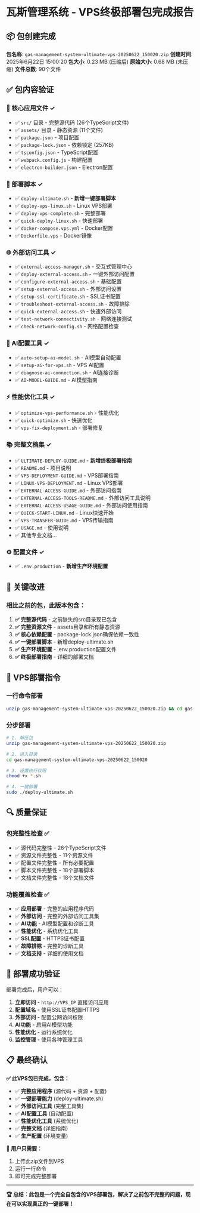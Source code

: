 # 瓦斯管理系统 - VPS终极部署包完成报告

## 📦 包创建完成

**包名称**: `gas-management-system-ultimate-vps-20250622_150020.zip`
**创建时间**: 2025年6月22日 15:00:20
**包大小**: 0.23 MB (压缩后)
**原始大小**: 0.68 MB (未压缩)
**文件总数**: 90个文件

## ✅ 包内容验证

### 🔧 核心应用文件 ✓
- ✅ `src/` 目录 - 完整源代码 (26个TypeScript文件)
- ✅ `assets/` 目录 - 静态资源 (11个文件)
- ✅ `package.json` - 项目配置
- ✅ `package-lock.json` - 依赖锁定 (257KB)
- ✅ `tsconfig.json` - TypeScript配置
- ✅ `webpack.config.js` - 构建配置
- ✅ `electron-builder.json` - Electron配置

### 🚀 部署脚本 ✓
- ✅ `deploy-ultimate.sh` - **新增一键部署脚本**
- ✅ `deploy-vps-linux.sh` - Linux VPS部署
- ✅ `deploy-vps-complete.sh` - 完整部署
- ✅ `quick-deploy-linux.sh` - 快速部署
- ✅ `docker-compose.vps.yml` - Docker配置
- ✅ `Dockerfile.vps` - Docker镜像

### 🌐 外部访问工具 ✓
- ✅ `external-access-manager.sh` - 交互式管理中心
- ✅ `deploy-external-access.sh` - 一键外部访问配置
- ✅ `configure-external-access.sh` - 基础配置
- ✅ `setup-external-access.sh` - 外部访问设置
- ✅ `setup-ssl-certificate.sh` - SSL证书配置
- ✅ `troubleshoot-external-access.sh` - 故障排除
- ✅ `quick-external-access.sh` - 快速外部访问
- ✅ `test-network-connectivity.sh` - 网络连接测试
- ✅ `check-network-config.sh` - 网络配置检查

### 🤖 AI配置工具 ✓
- ✅ `auto-setup-ai-model.sh` - AI模型自动配置
- ✅ `setup-ai-for-vps.sh` - VPS AI配置
- ✅ `diagnose-ai-connection.sh` - AI连接诊断
- ✅ `AI-MODEL-GUIDE.md` - AI模型指南

### ⚡ 性能优化工具 ✓
- ✅ `optimize-vps-performance.sh` - 性能优化
- ✅ `quick-optimize.sh` - 快速优化
- ✅ `vps-fix-deployment.sh` - 部署修复

### 📚 完整文档集 ✓
- ✅ `ULTIMATE-DEPLOY-GUIDE.md` - **新增终极部署指南**
- ✅ `README.md` - 项目说明
- ✅ `VPS-DEPLOYMENT-GUIDE.md` - VPS部署指南
- ✅ `LINUX-VPS-DEPLOYMENT.md` - Linux VPS部署
- ✅ `EXTERNAL-ACCESS-GUIDE.md` - 外部访问指南
- ✅ `EXTERNAL-ACCESS-TOOLS-README.md` - 外部访问工具说明
- ✅ `EXTERNAL-ACCESS-USAGE-GUIDE.md` - 外部访问使用指南
- ✅ `QUICK-START-LINUX.md` - Linux快速开始
- ✅ `VPS-TRANSFER-GUIDE.md` - VPS传输指南
- ✅ `USAGE.md` - 使用说明
- ✅ 其他专业文档...

### ⚙️ 配置文件 ✓
- ✅ `.env.production` - **新增生产环境配置**

## 🎯 关键改进

### 相比之前的包，此版本包含：

1. **✅ 完整源代码** - 之前缺失的src目录现已包含
2. **✅ 完整资源文件** - assets目录和所有静态资源
3. **✅ 核心依赖配置** - package-lock.json确保依赖一致性
4. **✅ 一键部署脚本** - 新增deploy-ultimate.sh
5. **✅ 生产环境配置** - .env.production配置文件
6. **✅ 终极部署指南** - 详细的部署文档

## 🚀 VPS部署指令

### 一行命令部署
```bash
unzip gas-management-system-ultimate-vps-20250622_150020.zip && cd gas-management-system-ultimate-vps-20250622_150020 && chmod +x *.sh && sudo ./deploy-ultimate.sh
```

### 分步部署
```bash
# 1. 解压包
unzip gas-management-system-ultimate-vps-20250622_150020.zip

# 2. 进入目录
cd gas-management-system-ultimate-vps-20250622_150020

# 3. 设置执行权限
chmod +x *.sh

# 4. 一键部署
sudo ./deploy-ultimate.sh
```

## 🔍 质量保证

### 包完整性检查 ✅
- ✅ 源代码完整性 - 26个TypeScript文件
- ✅ 资源文件完整性 - 11个资源文件
- ✅ 配置文件完整性 - 所有必要配置
- ✅ 脚本文件完整性 - 18个部署脚本
- ✅ 文档文件完整性 - 18个文档文件

### 功能覆盖检查 ✅
- ✅ **应用部署** - 完整的应用程序代码
- ✅ **外部访问** - 完整的外部访问工具集
- ✅ **AI功能** - AI模型配置和诊断工具
- ✅ **性能优化** - 系统优化工具
- ✅ **SSL配置** - HTTPS证书配置
- ✅ **故障排除** - 完整的诊断工具
- ✅ **文档支持** - 详细的使用文档

## 🎉 部署成功验证

部署完成后，用户可以：

1. **立即访问** - `http://VPS_IP` 直接访问应用
2. **配置域名** - 使用SSL证书配置HTTPS
3. **外部访问** - 配置公网访问权限
4. **AI功能** - 启用AI模型功能
5. **性能优化** - 运行系统优化
6. **监控管理** - 使用各种管理工具

## 📋 最终确认

**✅ 此VPS包已完成，包含：**

- ✅ **完整应用程序** (源代码 + 资源 + 配置)
- ✅ **一键部署能力** (deploy-ultimate.sh)
- ✅ **外部访问工具** (完整工具集)
- ✅ **AI配置工具** (自动配置)
- ✅ **性能优化工具** (系统优化)
- ✅ **完整文档** (详细指南)
- ✅ **生产配置** (环境变量)

**🎯 用户只需要：**
1. 上传此zip文件到VPS
2. 运行一行命令
3. 即可完成完整部署

---

**🏆 总结：此包是一个完全自包含的VPS部署包，解决了之前包不完整的问题，现在可以实现真正的一键部署！**
